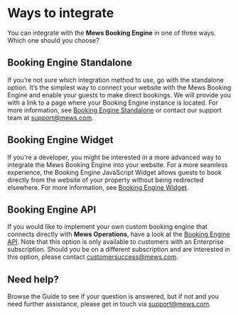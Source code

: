 # Ways to integrate

You can integrate with the __Mews Booking Engine__ in one of three ways. Which one should you choose?

## Booking Engine Standalone

If you’re not sure which integration method to use, go with the standalone option. It’s the simplest way to connect your website with the Mews Booking Engine and enable your guests to make direct bookings.
We will provide you with a link to a page where your Booking Engine instance is located. For more information, see [Booking Engine Standalone](../booking-engine-standalone/README.md) or contact our support team at [support@mews.com](mailto:support@mews.com).

## Booking Engine Widget

If you're a developer, you might be interested in a more advanced way to integrate the Mews Booking Engine into your website. For a more seamless experience, the Booking Engine JavaScript Widget allows guests to book directly from the website of your property without being redirected elsewhere.
For more information, see [Booking Engine Widget](../booking-engine-widget/README.md).

## Booking Engine API

If you would like to implement your own custom booking engine that connects directly with __Mews Operations__, have a look at the [Booking Engine API](../booking-engine-api/README.md).
Note that this option is only available to customers with an Enterprise subscription. Should you be on a different subscription and are interested in this option, please contact [customersuccess@mews.com](mailto:customersuccess@mews.com).

## Need help?

Browse the Guide to see if your question is answered, but if not and you need further assistance, please get in touch via [support@mews.com](mailto:support@mews.com).
